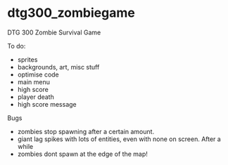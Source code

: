 # dtg300_zombiegame
DTG 300 Zombie Survival Game

To do:
 - sprites
 - backgrounds, art, misc stuff
 - optimise code
 - main menu
 - high score
 - player death
 - high score message
 


Bugs
 - zombies stop spawning after a certain amount.
 - giant lag spikes with lots of entities, even with none on screen. After a while
 - zombies dont spawn at the edge of the map!